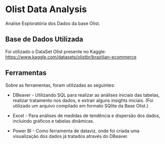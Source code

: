 #  Olist Data Analysis
 Analise Exploratória dos Dados da base Olist.

## Base de Dados Utilizada
Foi utilizado o DataSet Olist presente no Kaggle:
https://www.kaggle.com/datasets/olistbr/brazilian-ecommerce

## Ferramentas
Sobre as ferramentas, foram utilizadas as seguintes:

* DBeaver - Utilizando SQL para realizar as análises iniciais das tabelas, realizar tratamento nos dados, e extrair alguns insights iniciais.
(Foi utilizado um arquivo compilado em formato SQlite da Base Olist.)

* Excel - Para análises de medidas de tendência e dispersão dos dados, incluindo gráficos e tabelas dinâmicas.

* Power BI - Como ferramenta de dataviz, onde foi criada uma visualização dos dados já tratados através do DBeaver.